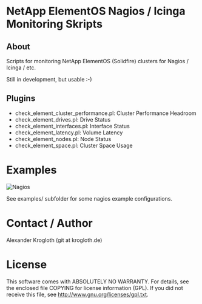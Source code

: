 # NetApp ElementOS Nagios / Icinga Monitoring Skripts

## About

Scripts for monitoring NetApp ElementOS (Solidfire) clusters for Nagios / Icinga / etc.

Still in development, but usable :-)

## Plugins

* check_element_cluster_performance.pl: Cluster Performance Headroom
* check_element_drives.pl: Drive Status
* check_element_interfaces.pl: Interface Status
* check_element_latency.pl: Volume Latency
* check_element_nodes.pl: Node Status
* check_element_space.pl: Cluster Space Usage

# Examples

![Nagios](https://github.com/aleex42/elementOS-monitoring/blob/master/examples/nagios.png)

See examples/ subfolder for some nagios example configurations.

# Contact / Author

Alexander Krogloth (git at krogloth.de)

# License

This software comes with ABSOLUTELY NO WARRANTY. For details, see
the enclosed file COPYING for license information (GPL). If you
did not receive this file, see http://www.gnu.org/licenses/gpl.txt.


